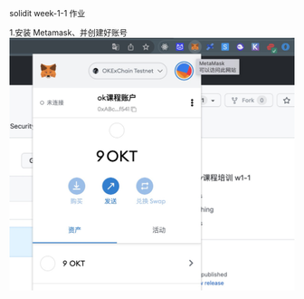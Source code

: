 solidit week-1-1 作业


1.安装 Metamask、并创建好账号
![metamask](https://github.com/JSjump/w1/blob/master/imgs/1.png?raw=true)
